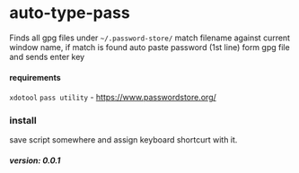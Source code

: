 # auto-type-pass

Finds all gpg files under ```~/.password-store/```
match filename against current window name, if match is found auto paste password (1st line) form gpg file and sends enter key

#### requirements
```xdotool```
```pass utility``` - https://www.passwordstore.org/

### install
save script somewhere and assign keyboard shortcurt with it.

##### version: 0.0.1
